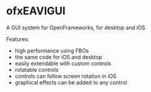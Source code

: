 ofxEAVIGUI
==========

A GUI system for OpenFrameworks, for desktop and iOS


Features:
- high performance using FBOs
- the same code for iOS and desktop
- easily extendable with custom controls
- rotatable controls
- controls can follow screen rotation in iOS
- graphical effects can be added to any control




